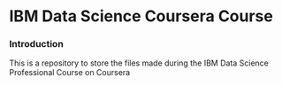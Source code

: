 # IBM Data Science Coursera Course

### Introduction
This is a repository to store the files made during the IBM Data Science Professional Course on Coursera
